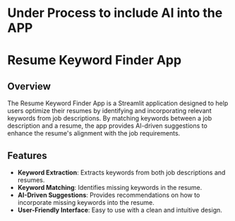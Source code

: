 # Under Process to include AI into the APP

# Resume Keyword Finder App

## Overview
The Resume Keyword Finder App is a Streamlit application designed to help users optimize their resumes by identifying and incorporating relevant keywords from job descriptions. By matching keywords between a job description and a resume, the app provides AI-driven suggestions to enhance the resume's alignment with the job requirements.

## Features
- **Keyword Extraction**: Extracts keywords from both job descriptions and resumes.
- **Keyword Matching**: Identifies missing keywords in the resume.
- **AI-Driven Suggestions**: Provides recommendations on how to incorporate missing keywords into the resume.
- **User-Friendly Interface**: Easy to use with a clean and intuitive design.

